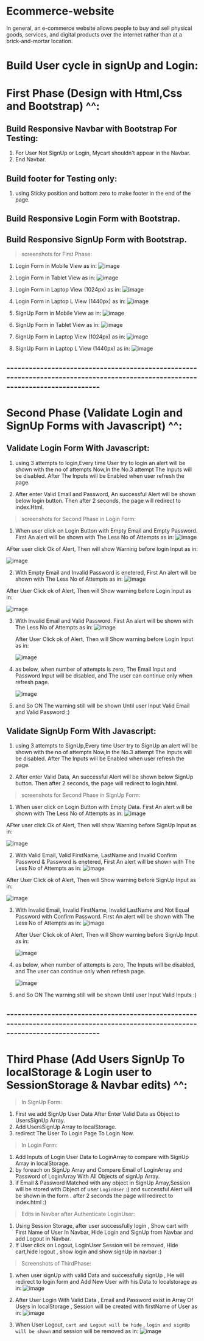 # Ecommerce-website
In general, an e-commerce website allows people to buy and sell physical goods, services, and digital products over the internet rather than at a brick-and-mortar location.

# Build User cycle in signUp and Login:

# First Phase (Design with Html,Css and Bootstrap) ^^:

## Build Responsive Navbar with Bootstrap For Testing:
  1. For User Not SignUp or Login, Mycart  shouldn't appear in the Navbar.
  2. End Navbar.
  
## Build footer for Testing only:
  1. using Sticky position and bottom zero to make footer in the end of the page.

## Build Responsive Login Form with Bootstrap.

## Build Responsive SignUp Form with Bootstrap.

> screenshots for First Phase:
  1. Login Form in Mobile View as in: 
    ![image](img/FirstPhaseLoginFormWithMobileView.png)
  
  2. Login Form in Tablet View as in:
    ![image](img/FirstPhaseLoginFormWithTabletView.png)
  
  3. Login Form in Laptop View (1024px) as in:
    ![image](img/FirstPhaseLoginFormWithLaptopView1024Px.png)

  4. Login Form in Laptop L View (1440px) as in:
    ![image](img/FirstPhaseLoginFormWithLaptopLView1440Px.png)

  5. SignUp Form in Mobile View as in:
    ![image](img/FirstPhaseSignUpFormWithMobileView.png)

  6. SignUp Form in Tablet View as in:
    ![image](img/FirstPhaseSignUpFormWithTabletView.png)
 
  7. SignUp Form in Laptop View (1024px) as in:
    ![image](img/FirstPhaseSignUpFormWithLaptopView1024Px.png)

  8. SignUp Form in Laptop L View (1440px) as in:
    ![image](img/FirstPhaseSignUpFormWithLaptopView1440Px.png)
 
## -------------------------------------------------------------------------------------------------------------------------------

# Second Phase (Validate Login and SignUp Forms with Javascript) ^^:

## Validate Login Form With Javascript:
 1. using 3 attempts to login,Every time User try to login an alert will be shown with the no of attempts Now,In the No.3 attempt The Inputs will be disabled. After The Inputs will be Enabled when user refresh the page.

 2. After enter Valid Email and Password, An successful Alert will be shown below login button. Then after 2 seconds, the page will redirect to index.Html.

 > screenshots for Second Phase in Login Form:
 1. When user click on Login Button with Empty Email and Empty Password. First An alert will be shown with The Less No of Attempts as in:
   ![image](img/SecondPhaseWhenUserInputEmptyValuesWillShowNumberofAttempts.jpg)

  AFter user click Ok of Alert, Then will show Warning before login Input as in:

  ![image](img/SecondPhaseWhenUserInputEmptyValuesWithWarningInLoginForm.png)

 2. With Empty Email and Invalid Password is enetered, First An alert will be shown with The Less No of Attempts as in:
   ![image](img/SecondPhaseWhenUserInputEmptyEmail%26InvalidPasswordInLoginForm.jpg)

   After User Click ok of Alert, Then will Show warning before Login Input as in:

   ![image](img/SecondPhaseWhenUserInputEmptyEmail%26InvalidPasswordWithWarningLoginForm.png)

3. With Invalid Email and Valid Password. First An alert will be shown with The Less No of Attempts as in:
   ![image](img/SecondPhaseWhenUserInputInvalidEmail%26ValidPasswordLoginFormWithNoOfAttempts.jpg)

   After User Click ok of Alert, Then will Show warning before Login Input as in:

   ![image](img/SecondPhaseWhenUserInputInvalidEmail%26ValidPasswordLoginFormWithWarning.png)

4. as below, when number of attempts is zero, The Email Input and Password Input will be disabled, and The user can continue only when refresh page.

   ![image](img/SecondPhaseWhenUserInputInvalidEmail%26ValidPasswordLoginFormWithWarning.png)

5. and So ON The warning still will be shown Until user Input Valid Email and Valid Password :)

## Validate SignUp Form With Javascript:
 1. using 3 attempts to SignUp,Every time User try to SignUp an alert will be shown with the no of attempts Now,In the No.3 attempt The Inputs will be disabled. After The Inputs will be Enabled when user refresh the page.

 2. After enter Valid Data, An successful Alert will be shown below SignUp button. Then after 2 seconds, the page will redirect to login.html.

 > screenshots for Second Phase in SignUp Form:
 1. When user click on Login Button with Empty Data. First An alert will be shown with The Less No of Attempts as in:
   ![image](img/SecondPhaseSignUpWhenUserInputEmptyValuesWillShowNumberofAttempts.jpg)

  AFter user click Ok of Alert, Then will show Warning before SignUp Input as in:

  ![image](img/SecondPhaseSignUpWhenUserInputEmptyValuesWithWarningInLoginForm.png)

 2. With Valid Email, Valid FirstName, LastName and Invalid Confirm Password & Password is enetered, First An alert will be shown with The Less No of Attempts as in:
   ![image](img/SecondPhaseWhenUserInputValidEmail&ValidFirstName&ValidLastName&InvalidPasswordInSignUpForm.jpg)

   After User Click ok of Alert, Then will Show warning before SignUp Input as in:

   ![image](img/SecondPhaseWhenUserInputValidEmail&ValidFirstName&ValidLastName&InvalidPasswordWithWarningSignUpForm.png)

3. With Invalid Email, Invalid FirstName, Invalid LastName and Not Equal Password with Confirm Password. First An alert will be shown with The Less No of Attempts as in:
   ![image](img/SecondPhaseWhenUserInputInvalidEmail&InvalidFirstName&InvalidLastName&NotEqualPasswordsSignUpFormWithNoOfAttempts.jpg)

   After User Click ok of Alert, Then will Show warning before SignUp Input as in:

   ![image](img/SecondPhaseWhenUserInputInvalidEmail&InvalidFirstName&InvalidLastName&NotEqualPasswordsSignUpFormWithNoOfAttemptsWithWarning.png)

4. as below, when number of attempts is zero, The Inputs will be disabled, and The user can continue only when refresh page.

   ![image](img/SecondPhaseWhenUserInputInvalidEmail&InvalidFirstName&InvalidLastName&NotEqualPasswordsSignUpFormWithNoOfAttemptsWithWarning.png)

5. and So ON The warning still will be shown Until user Input Valid Inputs :)

## -------------------------------------------------------------------------------------------------------------------------------

# Third Phase (Add Users SignUp To localStorage & Login user to SessionStorage & Navbar edits) ^^:
> In SignUp Form:
  1. First we add SignUp User Data After Enter Valid Data as Object to UsersSignUp Array.
  2. Add UsersSignUp Array to localStorage.
  3. redirect The User To Login Page To Login Now.

> In Login Form:
  1. Add Inputs of Login User Data to LoginArray to compare with SignUp Array in localStorage.
  2. by foreach on SignUp Array and Compare Email of LoginArray and Password of LoginArray With All Objects of signUp Array.
  3. if Email & Password Matched with any object in SignUp Array,Session will be stored with Object of user `LoginUser` :) and  successful Alert will be shown in the form . after 2 seconds the page will redirect to index.html :) 

> Edits in Navbar after Authenticate LoginUser:
  1. Using Session Storage, after user successfully login , Show cart with First Name of User In Navbar, Hide Login and SignUp from Navbar and add Logout in Navbar.
  2. If User click on Logout, LoginUser Session will be removed, Hide cart,hide logout , show login and show signUp in navbar :)

> Screenshots of ThirdPhase:
 1. when user signUp with valid Data and successfully signUp , He will redirect to login form and Add New User with his Data to localstorage as in: 
  ![image](img/ThirdPhaseAfterUserSignUpWithValidDataRedirectToLoginFormAndAddNewUserInLocalStorage.jpg)

 2. After User Login With Valid Data , Email and Password exist in Array Of Users in localStorage , Session will be created with firstName of User as in:
  ![image](img/ThirdPhaseAfterUserLoginWithValidDataAndEmail%26PasswordAreExistInUsersInLocalStorageAndSessionwillBeCreated.jpg)

 3. When User Logout, `cart and Logout will be hide` , `login and signUp will be shown`  and session will be removed as in:
   ![image](img/ThirdPhaseAfterUserClickOnLogout.jpg)
 
  








  
 

